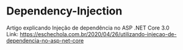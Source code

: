 # Dependency-Injection
Artigo explicando Injeção de dependência no ASP .NET Core 3.0
<br>
Link: https://eschechola.com.br/2020/04/26/utilizando-injecao-de-dependencia-no-asp-net-core
  
